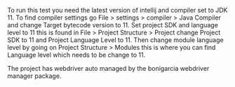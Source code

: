 To run this test you need the latest version of intellij and compiler set to JDK 11. To find compiler settings go File > settings > compiler > Java Compiler 
and change Target bytecode version to 11. Set project SDK and language level to 11 this is found in File > Project Structure > Project change Project SDK to 11 and Project Language Level
to 11. Then change module language level by going on Project Structure > Modules this is where you can find Language level which needs to be change to 11.

The project has webdriver auto managed by the bonigarcia webdriver manager package.
